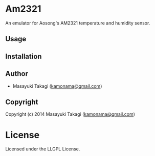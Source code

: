# Am2321

An emulator for Aosong's AM2321 temperature and humidity sensor.

## Usage

## Installation

## Author

* Masayuki Takagi (kamonama@gmail.com)

## Copyright

Copyright (c) 2014 Masayuki Takagi (kamonama@gmail.com)

# License

Licensed under the LLGPL License.
